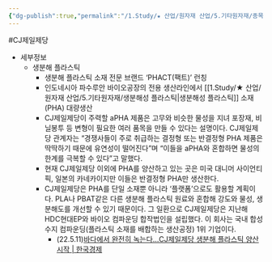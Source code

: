 ```yaml
---
{"dg-publish":true,"permalink":"/1.Study/★ 산업/원자재 산업/5.기타원자재/종목/CJ제일제당/","created":"2024-11-20T21:02:28.969+09:00","updated":"2025-06-26T15:41:28.266+09:00"}
---
```


#CJ제일제당


- 세부정보
	- 생분해 플라스틱
		- 생분해 플라스틱 소재 전문 브랜드 ‘PHACT(팩트)’ 런칭
		- 인도네시아 파수루안 바이오공장의 전용 생산라인에서 [[1.Study/★ 산업/원자재 산업/5.기타원자재/생분해성 플라스틱\|생분해성 플라스틱]] 소재(PHA) 대량생산
		- CJ제일제당이 주력할 aPHA 제품은 고무와 비슷한 물성을 지녀 포장재, 비닐봉투 등 변형이 필요한 여러 품목을 만들 수 있다는 설명이다. CJ제일제당 관계자는 “경쟁사들이 주로 취급하는 결정형 또는 반결정형 PHA 제품은 딱딱하기 때문에 유연성이 떨어진다”며 “이들을 aPHA와 혼합하면 물성의 한계를 극복할 수 있다”고 말했다.  
		- 현재 CJ제일제당 이외에 PHA를 양산하고 있는 곳은 미국 대니머 사이언티픽, 일본의 카네카이지만 이들은 반결정형 PHA만 생산한다.  
		- CJ제일제당은 PHA를 단일 소재뿐 아니라 ‘플랫폼’으로도 활용할 계획이다. PLA나 PBAT같은 다른 생분해 플라스틱 원료와 혼합해 강도와 물성, 생분해도를 개선할 수 있기 때문이다. 그 일환으로 CJ제일제당은 지난해 HDC현대EP와 바이오 컴파운딩 합작법인을 설립했다. 이 회사는 국내 합성수지 컴파운딩(플라스틱 소재를 배합하는 생산공정) 1위 기업이다.
		  - (22.5.11)[바다에서 완전히 녹는다…CJ제일제당 생분해 플라스틱 양산 시작 | 한국경제](https://www.hankyung.com/economy/article/202205117869i)
